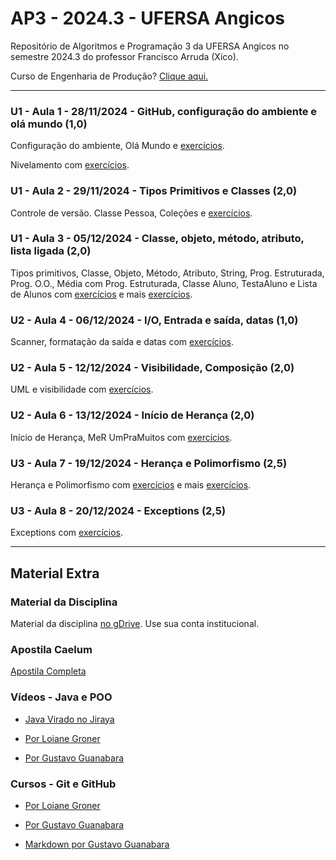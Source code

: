# AP3 - 2024.3 - UFERSA Angicos

Repositório de Algoritmos e Programação 3 da UFERSA Angicos no semestre 2024.3 do professor Francisco Arruda (Xico).

Curso de Engenharia de Produção? [Clique aqui.](eng_producao)

---

### U1 - Aula 1 - 28/11/2024 - GitHub, configuração do ambiente e olá mundo (1,0)

Configuração do ambiente, Olá Mundo e [exercícios](unidade1/aula1.md).

Nivelamento com [exercícios](unidade1/exercicio0.md).

### U1 - Aula 2 - 29/11/2024 - Tipos Primitivos e Classes (2,0)

Controle de versão. Classe Pessoa, Coleções e [exercícios](unidade1/aula2.md).

### U1 - Aula 3 - 05/12/2024 - Classe, objeto, método, atributo, lista ligada (2,0)

Tipos primitivos, Classe, Objeto, Método, Atributo, String, Prog. Estruturada, Prog. O.O., Média com Prog. Estruturada, Classe Aluno, TestaAluno e Lista de Alunos 
com [exercícios](unidade1/aula3.md) e mais [exercícios](unidade1/aula4.md).

### U2 - Aula 4 - 06/12/2024 - I/O, Entrada e saída, datas (1,0)

Scanner, formatação da saída e datas com [exercícios](unidade1/aula5.md).

### U2 - Aula 5 - 12/12/2024 - Visibilidade, Composição (2,0)

UML e visibilidade com [exercícios](unidade1/aula6.md).

### U2 - Aula 6 - 13/12/2024 - Início de Herança (2,0)

Início de Herança, MeR UmPraMuitos com [exercícios](unidade2/aula8.md).

### U3 - Aula 7 - 19/12/2024 - Herança e Polimorfismo (2,5)

Herança e Polimorfismo com [exercícios](unidade2/aula9.md) e mais [exercícios](unidade2/aula10.md).

### U3 - Aula 8 - 20/12/2024 - Exceptions (2,5)

Exceptions com [exercícios](unidade3/aula11.md).

---

## Material Extra

### Material da Disciplina

Material da disciplina [no gDrive](https://drive.google.com/drive/u/1/folders/1y72aaSWIXqO2sgJkdnLvzLkCXdZ2KwXj). Use sua conta institucional.

### Apostila Caelum

[Apostila Completa](https://www.alura.com.br/apostila-java-orientacao-objetos/)

### Vídeos - Java e POO

- [Java Virado no Jiraya](https://www.youtube.com/playlist?list=PL62G310vn6nFIsOCC0H-C2infYgwm8SWW)

- [Por Loiane Groner](https://www.youtube.com/playlist?list=PLGxZ4Rq3BOBq0KXHsp5J3PxyFaBIXVs3r)

- [Por Gustavo Guanabara](https://www.youtube.com/playlist?list=PLHz_AreHm4dkqe2aR0tQK74m8SFe-aGsY)

### Cursos - Git e GitHub

- [Por Loiane Groner](https://www.youtube.com/watch?v=UMhskLXJuq4)

- [Por Gustavo Guanabara](https://www.youtube.com/watch?v=xEKo29OWILE&list=PLHz_AreHm4dm7ZULPAmadvNhH6vk9oNZA)

- [Markdown por Gustavo Guanabara](/git_github_gguanabara)